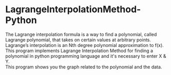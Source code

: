 # LagrangeInterpolationMethod-Python
The Lagrange interpolation formula is a way to find a polynomial, called Lagrange polynomial, that takes on certain values at arbitrary points. Lagrange’s interpolation is an Nth degree polynomial approximation to f(x). 
This program implements Lagrange Interpolation Method for finding a polynomial in python programming language and it's necessary to enter X & Y.  
This program shows you the graph related to the polynomial and the data.
